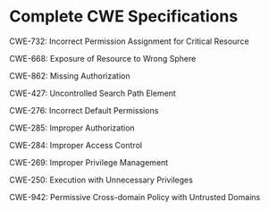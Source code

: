 

# Complete CWE Specifications

CWE-732: Incorrect Permission Assignment for Critical Resource

CWE-668: Exposure of Resource to Wrong Sphere

CWE-862: Missing Authorization

CWE-427: Uncontrolled Search Path Element

CWE-276: Incorrect Default Permissions

CWE-285: Improper Authorization

CWE-284: Improper Access Control

CWE-269: Improper Privilege Management

CWE-250: Execution with Unnecessary Privileges

CWE-942: Permissive Cross-domain Policy with Untrusted Domains
